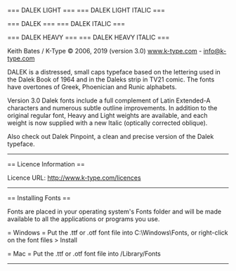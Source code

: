 
=== DALEK LIGHT ===
=== DALEK LIGHT ITALIC ===

=== DALEK ===
=== DALEK ITALIC ===

=== DALEK HEAVY ===
=== DALEK HEAVY ITALIC ===



Keith Bates / K-Type © 2006, 2019 (version 3.0)
www.k-type.com    -    info@k-type.com

DALEK is a distressed, small caps typeface based on the lettering used in the Dalek Book of 1964 and in the Daleks strip in TV21 comic. The fonts have overtones of Greek, Phoenician and Runic alphabets.

Version 3.0 Dalek fonts include a full complement of Latin Extended-A characters and numerous subtle outline improvements. In addition to the original regular font, Heavy and Light weights are available, and each weight is now supplied with a new Italic (optically corrected oblique).

Also check out Dalek Pinpoint, a clean and precise version of the Dalek typeface.

------------------------------------------------

== Licence Information ==

Licence URL: http://www.k-type.com/licences

------------------------------------------------

== Installing Fonts ==

Fonts are placed in your operating system's Fonts folder and will be made available to all the applications or programs you use.

= Windows =
Put the .ttf or .otf font file into C:\Windows\Fonts, or right-click on the font files > Install

= Mac =
Put the .ttf or .otf font file into /Library/Fonts

------------------------------------------------ 
